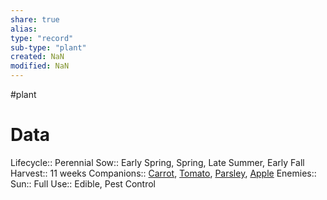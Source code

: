```yaml
---
share: true
alias: 
type: "record"
sub-type: "plant"
created: NaN 
modified: NaN
---
```

 #plant
# Data
Lifecycle:: Perennial
Sow:: Early Spring, Spring, Late Summer, Early Fall
Harvest:: 11 weeks
Companions:: [Carrot](Carrot.md), [Tomato](Tomato.md), [Parsley](./Parsley.md), [Apple](Apple.md)
Enemies:: 
Sun:: Full
Use:: Edible, Pest Control
